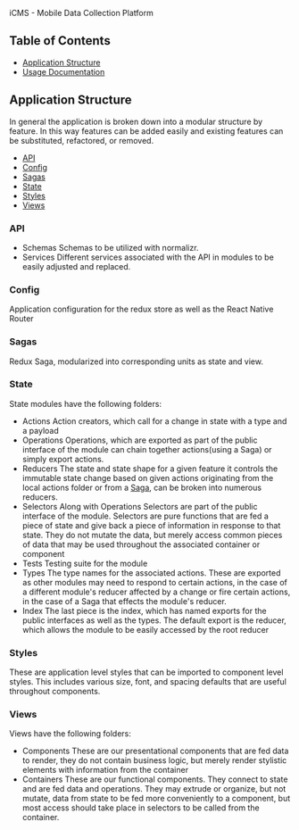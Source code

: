 iCMS - Mobile Data Collection Platform

## Table of Contents

* [Application Structure](#application-structure)
* [Usage Documentation](docs/usage_documentation.md)

## Application Structure
In general the application is broken down into a modular structure by feature. In this way features can be added easily and existing features can be substituted, refactored, or removed.

* [API](#api)
* [Config](#config)
* [Sagas](#sagas)
* [State](#state)
* [Styles](#styles)
* [Views](#views)

### API
* Schemas
Schemas to be utilized with normalizr.
* Services
Different services associated with the API in modules to be easily adjusted and replaced.

### Config
Application configuration for the redux store as well as the React Native Router

### Sagas
Redux Saga, modularized into corresponding units as state and view.  

### State
State modules have the following folders:

* Actions
  Action creators, which call for a change in state with a type and a payload
* Operations
  Operations, which are exported as part of the public interface of the module can chain together actions(using a Saga) or simply export actions.
* Reducers
  The state and state shape for a given feature it controls the immutable state change based on given actions originating from the local actions folder or from a [Saga](#sagas), can be broken into numerous reducers.
* Selectors
  Along with Operations Selectors are part of the public interface of the module. Selectors are pure functions that are fed a piece of state and give back a piece of information in response to that state. They do not mutate the data, but merely access common pieces of data that may be used throughout the associated container or component
* Tests
  Testing suite for the module
* Types
  The type names for the associated actions. These are exported as other modules may need to respond to certain actions, in the case of a different module's reducer affected by a change or fire certain actions, in the case of a Saga that effects the module's reducer.
* Index
  The last piece is the index, which has named exports for the public interfaces as well as the types. The default export is the reducer, which allows the module to be easily accessed by the root reducer

### Styles
These are application level styles that can be imported to component level styles.  This includes various size, font, and spacing defaults that are useful throughout components.

### Views
Views have the following folders:

* Components
These are our presentational components that are fed data to render, they do not contain business logic, but merely render stylistic elements with information from the container
* Containers
These are our functional components.  They connect to state and are fed data and operations.  They may extrude or organize, but not mutate, data from state to be fed more conveniently to a component, but most access should take place in selectors to be called from the container. 
